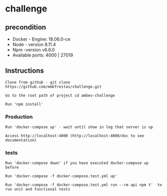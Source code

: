 # challenge


## precondition
* Docker - Engine: 18.06.0-ce
* Node - version 8.11.4
* Npm -version v6.6.0
* Available ports: 4000 | 27019

## Instructions

```
Clone from github - git clone https://github.com/mmbfreitas/challenge.git
```
```
Go to the root path of project cd ambev-challenge
```
```
Run 'npm install'
```

### Production
```
Run 'docker-compose up' - wait until show in log that server is up
```

``` 
Access http://localhost:4000 (http://localhost:4000/doc to see documentation)
```

### tests

```
Run 'docker-compose down' if you have executed docker-compose up before

Run 'docker-compose -f docker-compose.test.yml up'

Run 'docker-compose -f docker-compose.test.yml run --rm api npm t'  to run unit and functional tests
```
